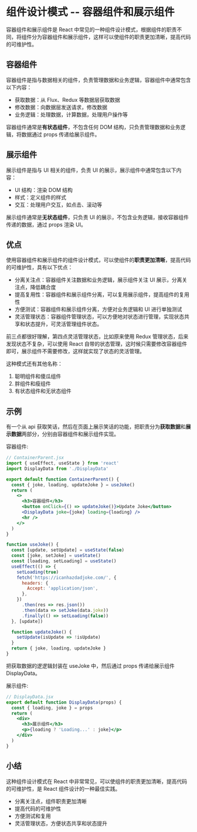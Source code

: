 # 组件设计模式 -- 容器组件和展示组件

容器组件和展示组件是 React 中常见的一种组件设计模式，根据组件的职责不同，将组件分为容器组件和展示组件，这样可以使组件的职责更加清晰，提高代码的可维护性。

## 容器组件

容器组件是指与数据相关的组件，负责管理数据和业务逻辑，容器组件中通常包含以下内容：

* 获取数据：从 Flux、Redux 等数据层获取数据
* 修改数据：向数据层发送请求，修改数据
* 业务逻辑：处理数据，计算数据，处理用户操作等

容器组件通常是**有状态组件**，不包含任何 DOM 结构，只负责管理数据和业务逻辑，将数据通过 props 传递给展示组件。

## 展示组件

展示组件是指与 UI 相关的组件，负责 UI 的展示，展示组件中通常包含以下内容：

* UI 结构：渲染 DOM 结构
* 样式：定义组件的样式
* 交互：处理用户交互，如点击、滚动等

展示组件通常是**无状态组件**，只负责 UI 的展示，不包含业务逻辑，接收容器组件传递的数据，通过 props 渲染 UI。

## 优点

使用容器组件和展示组件的组件设计模式，可以使组件的**职责更加清晰**，提高代码的可维护性，具有以下优点：

* 分离关注点：容器组件关注数据和业务逻辑，展示组件关注 UI 展示，分离关注点，降低耦合度
* 提高复用性：容器组件和展示组件分离，可以复用展示组件，提高组件的复用性
* 方便测试：容器组件和展示组件分离，方便对业务逻辑和 UI 进行单独测试
* 灵活管理状态：容器组件管理状态，可以方便地对状态进行管理，实现状态共享和状态提升，可灵活管理组件状态。

前三点都很好理解，第四点灵活管理状态，比如原来使用 Redux 管理状态，后来发现状态不复杂，可以使用 React 自带的状态管理，这时候只需要修改容器组件即可，展示组件不需要修改，这样就实现了状态的灵活管理。

这种模式还有其他名称：

1. 聪明组件和傻瓜组件
2. 胖组件和瘦组件
3. 有状态组件和无状态组件

## 示例

有一个从 api 获取笑话，然后在页面上展示笑话的功能，把职责分为**获取数据**和**展示数据**两部分，分别由容器组件和展示组件实现。

容器组件:

```jsx
// ContainerParent.jsx
import { useEffect, useState } from 'react'
import DisplayData from './DisplayData'

export default function ContainerParent() {
  const { joke, loading, updateJoke } = useJoke()
  return (
    <>
      <h3>容器组件</h3>
      <button onClick={() => updateJoke()}>Update Joke</button>
      <DisplayData joke={joke} loading={loading} />
      <hr />
    </>
  )
}

function useJoke() {
  const [update, setUpdate] = useState(false)
  const [joke, setJoke] = useState()
  const [loading, setLoading] = useState()
  useEffect(() => {
    setLoading(true)
    fetch('https://icanhazdadjoke.com/', {
      headers: {
        Accept: 'application/json',
      },
    })
      .then(res => res.json())
      .then(data => setJoke(data.joke))
      .finally(() => setLoading(false))
  }, [update])

  function updateJoke() {
    setUpdate(isUpdate => !isUpdate)
  }
  return { joke, loading, updateJoke }
}
```

把获取数据的逻逻辑封装在 useJoke 中，然后通过 props 传递给展示组件 DisplayData。

展示组件:

```jsx
// DisplayData.jsx
export default function DisplayData(props) {
  const { loading, joke } = props
  return (
    <div>
      <h3>展示组件</h3>
      <p>{loading ? 'Loading...' : joke}</p>
    </div>
  )
}
```

## 小结

这种组件设计模式在 React 中非常常见，可以使组件的职责更加清晰，提高代码的可维护性，是 React 组件设计的一种最佳实践。

* 分离关注点，组件职责更加清晰
* 提高代码的可维护性
* 方便测试和复用
* 灵活管理状态，方便状态共享和状态提升

